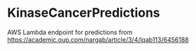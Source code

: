 # KinaseCancerPredictions
AWS Lambda endpoint for predictions from https://academic.oup.com/nargab/article/3/4/lqab113/6456188
